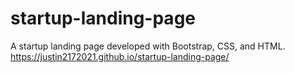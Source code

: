 # startup-landing-page
A startup landing page developed with Bootstrap, CSS, and HTML.  
https://justin2172021.github.io/startup-landing-page/
